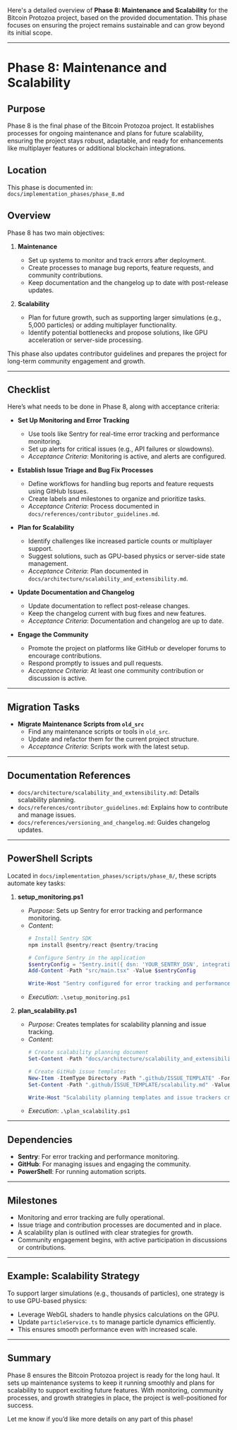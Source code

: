 Here's a detailed overview of **Phase 8: Maintenance and Scalability** for the Bitcoin Protozoa project, based on the provided documentation. This phase focuses on ensuring the project remains sustainable and can grow beyond its initial scope.

---

# Phase 8: Maintenance and Scalability

## Purpose
Phase 8 is the final phase of the Bitcoin Protozoa project. It establishes processes for ongoing maintenance and plans for future scalability, ensuring the project stays robust, adaptable, and ready for enhancements like multiplayer features or additional blockchain integrations.

## Location
This phase is documented in:  
`docs/implementation_phases/phase_8.md`

## Overview
Phase 8 has two main objectives:

1. **Maintenance**  
   - Set up systems to monitor and track errors after deployment.  
   - Create processes to manage bug reports, feature requests, and community contributions.  
   - Keep documentation and the changelog up to date with post-release updates.

2. **Scalability**  
   - Plan for future growth, such as supporting larger simulations (e.g., 5,000 particles) or adding multiplayer functionality.  
   - Identify potential bottlenecks and propose solutions, like GPU acceleration or server-side processing.

This phase also updates contributor guidelines and prepares the project for long-term community engagement and growth.

---

## Checklist
Here’s what needs to be done in Phase 8, along with acceptance criteria:

- **Set Up Monitoring and Error Tracking**  
  - Use tools like Sentry for real-time error tracking and performance monitoring.  
  - Set up alerts for critical issues (e.g., API failures or slowdowns).  
  - *Acceptance Criteria*: Monitoring is active, and alerts are configured.

- **Establish Issue Triage and Bug Fix Processes**  
  - Define workflows for handling bug reports and feature requests using GitHub Issues.  
  - Create labels and milestones to organize and prioritize tasks.  
  - *Acceptance Criteria*: Process documented in `docs/references/contributor_guidelines.md`.

- **Plan for Scalability**  
  - Identify challenges like increased particle counts or multiplayer support.  
  - Suggest solutions, such as GPU-based physics or server-side state management.  
  - *Acceptance Criteria*: Plan documented in `docs/architecture/scalability_and_extensibility.md`.

- **Update Documentation and Changelog**  
  - Update documentation to reflect post-release changes.  
  - Keep the changelog current with bug fixes and new features.  
  - *Acceptance Criteria*: Documentation and changelog are up to date.

- **Engage the Community**  
  - Promote the project on platforms like GitHub or developer forums to encourage contributions.  
  - Respond promptly to issues and pull requests.  
  - *Acceptance Criteria*: At least one community contribution or discussion is active.

---

## Migration Tasks
- **Migrate Maintenance Scripts from `old_src`**  
  - Find any maintenance scripts or tools in `old_src`.  
  - Update and refactor them for the current project structure.  
  - *Acceptance Criteria*: Scripts work with the latest setup.

---

## Documentation References
- `docs/architecture/scalability_and_extensibility.md`: Details scalability planning.  
- `docs/references/contributor_guidelines.md`: Explains how to contribute and manage issues.  
- `docs/references/versioning_and_changelog.md`: Guides changelog updates.

---

## PowerShell Scripts
Located in `docs/implementation_phases/scripts/phase_8/`, these scripts automate key tasks:

1. **setup_monitoring.ps1**  
   - *Purpose*: Sets up Sentry for error tracking and performance monitoring.  
   - *Content*:  
     ```powershell
     # Install Sentry SDK
     npm install @sentry/react @sentry/tracing

     # Configure Sentry in the application
     $sentryConfig = "Sentry.init({ dsn: 'YOUR_SENTRY_DSN', integrations: [new Sentry.BrowserTracing()], tracesSampleRate: 1.0 });"
     Add-Content -Path "src/main.tsx" -Value $sentryConfig

     Write-Host "Sentry configured for error tracking and performance monitoring."
     ```  
   - *Execution*: `.\setup_monitoring.ps1`

2. **plan_scalability.ps1**  
   - *Purpose*: Creates templates for scalability planning and issue tracking.  
   - *Content*:  
     ```powershell
     # Create scalability planning document
     Set-Content -Path "docs/architecture/scalability_and_extensibility.md" -Value "# Scalability and Extensibility\n\n## Potential Challenges\n- Handling larger simulations (e.g., 5,000 particles)\n- Adding multiplayer features\n\n## Strategies\n- Implement GPU-based physics\n- Use server-side state management for multiplayer"

     # Create GitHub issue templates
     New-Item -ItemType Directory -Path ".github/ISSUE_TEMPLATE" -Force
     Set-Content -Path ".github/ISSUE_TEMPLATE/scalability.md" -Value "name: Scalability Enhancement\nabout: Suggest an enhancement for scalability\n\n## Description\n\n## Proposed Solution\n\n## Additional Context"

     Write-Host "Scalability planning templates and issue trackers created."
     ```  
   - *Execution*: `.\plan_scalability.ps1`

---

## Dependencies
- **Sentry**: For error tracking and performance monitoring.  
- **GitHub**: For managing issues and engaging the community.  
- **PowerShell**: For running automation scripts.

---

## Milestones
- Monitoring and error tracking are fully operational.  
- Issue triage and contribution processes are documented and in place.  
- A scalability plan is outlined with clear strategies for growth.  
- Community engagement begins, with active participation in discussions or contributions.

---

## Example: Scalability Strategy
To support larger simulations (e.g., thousands of particles), one strategy is to use GPU-based physics:  
- Leverage WebGL shaders to handle physics calculations on the GPU.  
- Update `particleService.ts` to manage particle dynamics efficiently.  
- This ensures smooth performance even with increased scale.

---

## Summary
Phase 8 ensures the Bitcoin Protozoa project is ready for the long haul. It sets up maintenance systems to keep it running smoothly and plans for scalability to support exciting future features. With monitoring, community processes, and growth strategies in place, the project is well-positioned for success.

Let me know if you’d like more details on any part of this phase!